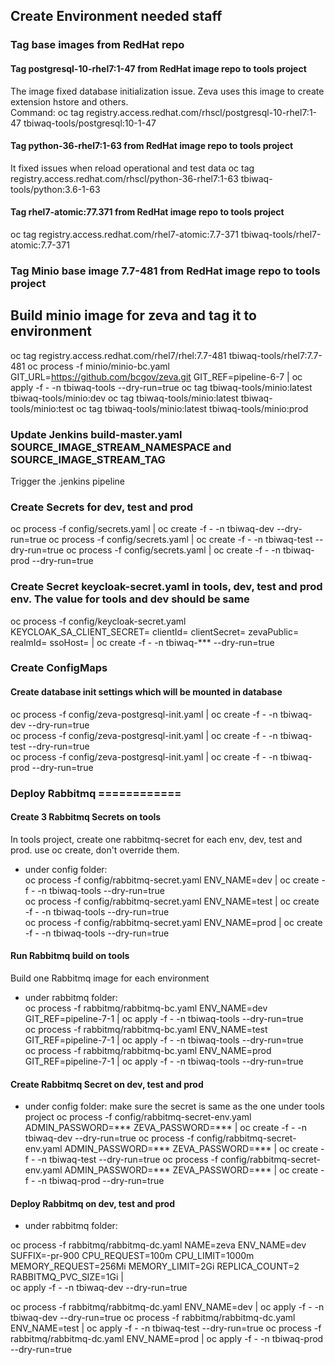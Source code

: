 ## Create Environment needed staff

### Tag base images from RedHat repo

#### Tag postgresql-10-rhel7:1-47 from RedHat image repo to tools project
The image fixed database initialization issue. Zeva uses this image to create extension hstore and others.  
Command: oc tag registry.access.redhat.com/rhscl/postgresql-10-rhel7:1-47 tbiwaq-tools/postgresql:10-1-47

#### Tag python-36-rhel7:1-63 from RedHat image repo to tools project
It fixed issues when reload operational and test data
oc tag registry.access.redhat.com/rhscl/python-36-rhel7:1-63 tbiwaq-tools/python:3.6-1-63

#### Tag rhel7-atomic:77.371 from RedHat image repo to tools project
oc tag registry.access.redhat.com/rhel7-atomic:7.7-371 tbiwaq-tools/rhel7-atomic:7.7-371

### Tag Minio base image 7.7-481 from RedHat image repo to tools project
## Build minio image for zeva and tag it to environment
oc tag registry.access.redhat.com/rhel7/rhel:7.7-481 tbiwaq-tools/rhel7:7.7-481
oc process -f minio/minio-bc.yaml GIT_URL=https://github.com/bcgov/zeva.git GIT_REF=pipeline-6-7 | oc apply -f - -n tbiwaq-tools --dry-run=true
oc tag tbiwaq-tools/minio:latest tbiwaq-tools/minio:dev
oc tag tbiwaq-tools/minio:latest tbiwaq-tools/minio:test
oc tag tbiwaq-tools/minio:latest tbiwaq-tools/minio:prod

### Update Jenkins build-master.yaml SOURCE_IMAGE_STREAM_NAMESPACE and SOURCE_IMAGE_STREAM_TAG
Trigger the .jenkins pipeline


### Create Secrets for dev, test and prod
oc process -f config/secrets.yaml | oc create -f - -n tbiwaq-dev --dry-run=true
oc process -f config/secrets.yaml | oc create -f - -n tbiwaq-test --dry-run=true
oc process -f config/secrets.yaml | oc create -f - -n tbiwaq-prod --dry-run=true

### Create Secret keycloak-secret.yaml in tools, dev, test and prod env. The value for tools and dev should be same
oc process -f config/keycloak-secret.yaml KEYCLOAK_SA_CLIENT_SECRET= clientId= clientSecret= zevaPublic= realmId= ssoHost= | oc create -f - -n tbiwaq-*** --dry-run=true

### Create ConfigMaps
#### Create database init settings which will be mounted in database
oc process -f config/zeva-postgresql-init.yaml | oc create -f - -n tbiwaq-dev --dry-run=true  
oc process -f config/zeva-postgresql-init.yaml | oc create -f - -n tbiwaq-test --dry-run=true  
oc process -f config/zeva-postgresql-init.yaml | oc create -f - -n tbiwaq-prod --dry-run=true  

### Deploy Rabbitmq ============

#### Create 3 Rabbitmq Secrets on tools
In tools project, create one rabbitmq-secret for each env, dev, test and prod. use oc create, don't override them.
* under config folder:  
oc process -f config/rabbitmq-secret.yaml ENV_NAME=dev | oc create -f - -n tbiwaq-tools --dry-run=true  
oc process -f config/rabbitmq-secret.yaml ENV_NAME=test | oc create -f - -n tbiwaq-tools --dry-run=true  
oc process -f config/rabbitmq-secret.yaml ENV_NAME=prod | oc create -f - -n tbiwaq-tools --dry-run=true  

#### Run Rabbitmq build on tools
Build one Rabbitmq image for each environment
* under rabbitmq folder:  
oc process -f rabbitmq/rabbitmq-bc.yaml ENV_NAME=dev GIT_REF=pipeline-7-1 | oc apply -f - -n tbiwaq-tools --dry-run=true  
oc process -f rabbitmq/rabbitmq-bc.yaml ENV_NAME=test GIT_REF=pipeline-7-1 | oc apply -f - -n tbiwaq-tools --dry-run=true  
oc process -f rabbitmq/rabbitmq-bc.yaml ENV_NAME=prod GIT_REF=pipeline-7-1 | oc apply -f - -n tbiwaq-tools --dry-run=true  

#### Create Rabbitmq Secret on dev, test and prod
* under config folder: make sure the secret is same as the one under tools project
oc process -f config/rabbitmq-secret-env.yaml ADMIN_PASSWORD=*** ZEVA_PASSWORD=*** | oc create -f - -n tbiwaq-dev --dry-run=true
oc process -f config/rabbitmq-secret-env.yaml ADMIN_PASSWORD=*** ZEVA_PASSWORD=*** | oc create -f - -n tbiwaq-test --dry-run=true
oc process -f config/rabbitmq-secret-env.yaml ADMIN_PASSWORD=*** ZEVA_PASSWORD=*** | oc create -f - -n tbiwaq-prod --dry-run=true

#### Deploy Rabbitmq on dev, test and prod
* under rabbitmq folder:

oc process -f rabbitmq/rabbitmq-dc.yaml NAME=zeva ENV_NAME=dev SUFFIX=-pr-900 CPU_REQUEST=100m CPU_LIMIT=1000m MEMORY_REQUEST=256Mi MEMORY_LIMIT=2Gi REPLICA_COUNT=2 RABBITMQ_PVC_SIZE=1Gi | \
oc apply -f - -n tbiwaq-dev --dry-run=true

oc process -f rabbitmq/rabbitmq-dc.yaml ENV_NAME=dev | oc apply -f - -n tbiwaq-dev --dry-run=true
oc process -f rabbitmq/rabbitmq-dc.yaml ENV_NAME=test | oc apply -f - -n tbiwaq-test --dry-run=true
oc process -f rabbitmq/rabbitmq-dc.yaml ENV_NAME=prod | oc apply -f - -n tbiwaq-prod --dry-run=true



